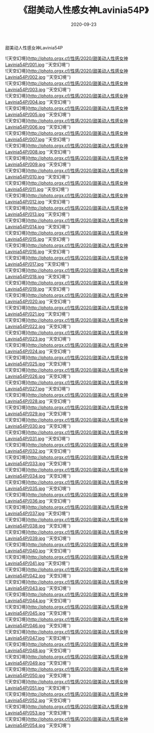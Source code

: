 ﻿---
layout: post
title: 《甜美动人性感女神Lavinia54P》
date: 2020-09-23
img: http://photo.orgx.cf/性感/2020/甜美动人性感女神Lavinia54P/000.jpg
tags: [美女,性感,泳衣]
---

甜美动人性感女神Lavinia54P



![天空幻境](http://photo.orgx.cf/性感/2020/甜美动人性感女神Lavinia54P/001.jpg ''天空幻境'')<br>
![天空幻境](http://photo.orgx.cf/性感/2020/甜美动人性感女神Lavinia54P/002.jpg ''天空幻境'')<br>
![天空幻境](http://photo.orgx.cf/性感/2020/甜美动人性感女神Lavinia54P/003.jpg ''天空幻境'')<br>
![天空幻境](http://photo.orgx.cf/性感/2020/甜美动人性感女神Lavinia54P/004.jpg ''天空幻境'')<br>
![天空幻境](http://photo.orgx.cf/性感/2020/甜美动人性感女神Lavinia54P/005.jpg ''天空幻境'')<br>
![天空幻境](http://photo.orgx.cf/性感/2020/甜美动人性感女神Lavinia54P/006.jpg ''天空幻境'')<br>
![天空幻境](http://photo.orgx.cf/性感/2020/甜美动人性感女神Lavinia54P/007.jpg ''天空幻境'')<br>
![天空幻境](http://photo.orgx.cf/性感/2020/甜美动人性感女神Lavinia54P/008.jpg ''天空幻境'')<br>
![天空幻境](http://photo.orgx.cf/性感/2020/甜美动人性感女神Lavinia54P/009.jpg ''天空幻境'')<br>
![天空幻境](http://photo.orgx.cf/性感/2020/甜美动人性感女神Lavinia54P/010.jpg ''天空幻境'')<br>
![天空幻境](http://photo.orgx.cf/性感/2020/甜美动人性感女神Lavinia54P/011.jpg ''天空幻境'')<br>
![天空幻境](http://photo.orgx.cf/性感/2020/甜美动人性感女神Lavinia54P/012.jpg ''天空幻境'')<br>
![天空幻境](http://photo.orgx.cf/性感/2020/甜美动人性感女神Lavinia54P/013.jpg ''天空幻境'')<br>
![天空幻境](http://photo.orgx.cf/性感/2020/甜美动人性感女神Lavinia54P/014.jpg ''天空幻境'')<br>
![天空幻境](http://photo.orgx.cf/性感/2020/甜美动人性感女神Lavinia54P/015.jpg ''天空幻境'')<br>
![天空幻境](http://photo.orgx.cf/性感/2020/甜美动人性感女神Lavinia54P/016.jpg ''天空幻境'')<br>
![天空幻境](http://photo.orgx.cf/性感/2020/甜美动人性感女神Lavinia54P/017.jpg ''天空幻境'')<br>
![天空幻境](http://photo.orgx.cf/性感/2020/甜美动人性感女神Lavinia54P/018.jpg ''天空幻境'')<br>
![天空幻境](http://photo.orgx.cf/性感/2020/甜美动人性感女神Lavinia54P/019.jpg ''天空幻境'')<br>
![天空幻境](http://photo.orgx.cf/性感/2020/甜美动人性感女神Lavinia54P/020.jpg ''天空幻境'')<br>
![天空幻境](http://photo.orgx.cf/性感/2020/甜美动人性感女神Lavinia54P/021.jpg ''天空幻境'')<br>
![天空幻境](http://photo.orgx.cf/性感/2020/甜美动人性感女神Lavinia54P/022.jpg ''天空幻境'')<br>
![天空幻境](http://photo.orgx.cf/性感/2020/甜美动人性感女神Lavinia54P/023.jpg ''天空幻境'')<br>
![天空幻境](http://photo.orgx.cf/性感/2020/甜美动人性感女神Lavinia54P/024.jpg ''天空幻境'')<br>
![天空幻境](http://photo.orgx.cf/性感/2020/甜美动人性感女神Lavinia54P/025.jpg ''天空幻境'')<br>
![天空幻境](http://photo.orgx.cf/性感/2020/甜美动人性感女神Lavinia54P/026.jpg ''天空幻境'')<br>
![天空幻境](http://photo.orgx.cf/性感/2020/甜美动人性感女神Lavinia54P/027.jpg ''天空幻境'')<br>
![天空幻境](http://photo.orgx.cf/性感/2020/甜美动人性感女神Lavinia54P/028.jpg ''天空幻境'')<br>
![天空幻境](http://photo.orgx.cf/性感/2020/甜美动人性感女神Lavinia54P/029.jpg ''天空幻境'')<br>
![天空幻境](http://photo.orgx.cf/性感/2020/甜美动人性感女神Lavinia54P/030.jpg ''天空幻境'')<br>
![天空幻境](http://photo.orgx.cf/性感/2020/甜美动人性感女神Lavinia54P/031.jpg ''天空幻境'')<br>
![天空幻境](http://photo.orgx.cf/性感/2020/甜美动人性感女神Lavinia54P/032.jpg ''天空幻境'')<br>
![天空幻境](http://photo.orgx.cf/性感/2020/甜美动人性感女神Lavinia54P/033.jpg ''天空幻境'')<br>
![天空幻境](http://photo.orgx.cf/性感/2020/甜美动人性感女神Lavinia54P/034.jpg ''天空幻境'')<br>
![天空幻境](http://photo.orgx.cf/性感/2020/甜美动人性感女神Lavinia54P/035.jpg ''天空幻境'')<br>
![天空幻境](http://photo.orgx.cf/性感/2020/甜美动人性感女神Lavinia54P/036.jpg ''天空幻境'')<br>
![天空幻境](http://photo.orgx.cf/性感/2020/甜美动人性感女神Lavinia54P/037.jpg ''天空幻境'')<br>
![天空幻境](http://photo.orgx.cf/性感/2020/甜美动人性感女神Lavinia54P/038.jpg ''天空幻境'')<br>
![天空幻境](http://photo.orgx.cf/性感/2020/甜美动人性感女神Lavinia54P/039.jpg ''天空幻境'')<br>
![天空幻境](http://photo.orgx.cf/性感/2020/甜美动人性感女神Lavinia54P/040.jpg ''天空幻境'')<br>
![天空幻境](http://photo.orgx.cf/性感/2020/甜美动人性感女神Lavinia54P/041.jpg ''天空幻境'')<br>
![天空幻境](http://photo.orgx.cf/性感/2020/甜美动人性感女神Lavinia54P/042.jpg ''天空幻境'')<br>
![天空幻境](http://photo.orgx.cf/性感/2020/甜美动人性感女神Lavinia54P/043.jpg ''天空幻境'')<br>
![天空幻境](http://photo.orgx.cf/性感/2020/甜美动人性感女神Lavinia54P/044.jpg ''天空幻境'')<br>
![天空幻境](http://photo.orgx.cf/性感/2020/甜美动人性感女神Lavinia54P/045.jpg ''天空幻境'')<br>
![天空幻境](http://photo.orgx.cf/性感/2020/甜美动人性感女神Lavinia54P/046.jpg ''天空幻境'')<br>
![天空幻境](http://photo.orgx.cf/性感/2020/甜美动人性感女神Lavinia54P/047.jpg ''天空幻境'')<br>
![天空幻境](http://photo.orgx.cf/性感/2020/甜美动人性感女神Lavinia54P/048.jpg ''天空幻境'')<br>
![天空幻境](http://photo.orgx.cf/性感/2020/甜美动人性感女神Lavinia54P/049.jpg ''天空幻境'')<br>
![天空幻境](http://photo.orgx.cf/性感/2020/甜美动人性感女神Lavinia54P/050.jpg ''天空幻境'')<br>
![天空幻境](http://photo.orgx.cf/性感/2020/甜美动人性感女神Lavinia54P/051.jpg ''天空幻境'')<br>
![天空幻境](http://photo.orgx.cf/性感/2020/甜美动人性感女神Lavinia54P/052.jpg ''天空幻境'')<br>
![天空幻境](http://photo.orgx.cf/性感/2020/甜美动人性感女神Lavinia54P/053.jpg ''天空幻境'')<br>
![天空幻境](http://photo.orgx.cf/性感/2020/甜美动人性感女神Lavinia54P/054.jpg ''天空幻境'')<br>